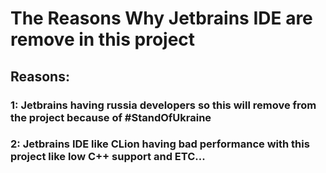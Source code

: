 # The Reasons Why Jetbrains IDE are remove in this project

## Reasons:

### 1: Jetbrains having russia developers so this will remove from the project because of #StandOfUkraine

### 2: Jetbrains IDE like CLion having bad performance with this project like low C++ support and ETC...
